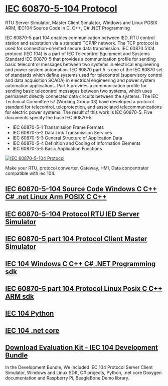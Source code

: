 <!--
<script type="application/ld+json">
{
  "@context" : "http://schema.org",
  "@type" : "Product",
  "brand": {
        "@type": "Brand",
        "name": "IEC 60870-5-104 Protocol"
      },
  "name" : "IEC 60870-5-104 Protocol",
  "sku": "IEC-60870-5-104-Protocol",
  "mpn": "IEC-60870-5-104-Protocol",
  "logo" : "https://www.freyrscada.com/images/iec-104-main-151x154.png",
  "image": [
        "https://www.freyrscada.com/images/iec-104-main-1x1.jpg",
        "https://www.freyrscada.com/images/iec-104-main-4x3.jpg",
        "https://www.freyrscada.com/images/iec-104-main-16x9.jpg"
       ],
  "description" : "IEC 60870-5-104 protocol Server RTU IED Master Client simulator, Source Code Library, stack, Driver for Windows Linux C C++ C#.NET Programming",
  "url" : "https://iec-60870-5-104-protocol.readthedocs.io/",
  "offers" : {
    "@type" : "Offer",
    "url" : "https://iec-60870-5-104-protocol.readthedocs.io/",
    "priceCurrency": "USD",
    "price" : "1500",
    "priceValidUntil": "2026-12-31",
    "availability": "https://schema.org/InStock",
    "itemCondition": "https://schema.org/NewCondition",
    "hasMerchantReturnPolicy": {
        "value": false
      },
     "shippingDetails": {
        "type": "FreeShipping",
        "price": "0"
      }
  },
  
  "aggregateRating": {
    "@type": "AggregateRating",
    "ratingValue": "5",
    "ratingCount": "126",
	"reviewCount": "89"
  },
  
  "review" : {
    "@type" : "Review",
    "author" : {
      "@type" : "Person",
      "name" : "Panasonic Singapore"
    },
    "reviewRating" : {
      "@type" : "Rating",
      "ratingValue" : "96",
      "bestRating" : "100",
      "worstRating" : "88"
    },
    "reviewBody" : "Best IEC 60870-5-104 Protocol solution easy to integrate with our RTU products"
  }
}
</script> 
-->

# [IEC 60870-5-104 Protocol](http://www.freyrscada.com/iec-60870-5-104.php)



RTU Server Simulator, Master Client Simulator, Windows and Linux POSIX ARM, IEC104 Source Code in C, C++, C# .NET Programming

IEC 60870-5 part 104 enables communication between IED, RTU control station and substation via a standard TCP/IP network. 
The TCP protocol is used for connection-oriented secure data transmission.
IEC 60870 5104 protocol (IEC 104) is a part of IEC Telecontrol Equipment and Systems Standard IEC 60870-5 that provides a communication profile for sending basic telecontrol messages between two systems in electrical engineering and power system automation.
IEC 60870 part 5 is one of the IEC 60870 set of standards which define systems used for telecontrol (supervisory control and data acquisition SCADA) in electrical engineering and power system automation applications. 
Part 5 provides a communication profile for sending basic telecontrol messages between two systems, which uses permanent directly connected data circuits between the systems. The IEC Technical Committee 57 (Working Group 03) have developed a protocol standard for telecontrol, teleprotection, and associated telecommunications for electric power systems. 
The result of this work is IEC 60870-5. Five documents specify the base IEC 60870-5:

- IEC 60870-5-1 Transmission Frame Formats
- IEC 60870-5-2 Data Link Transmission Services
- IEC 60870-5-3 General Structure of Application Data
- IEC 60870-5-4 Definition and Coding of Information Elements
- IEC 60870-5-5 Basic Application Functions

[![IEC 60870-5-104 Protocol](https://www.freyrscada.com/images/104w320x220.jpg)](http://www.freyrscada.com/iec-60870-5-104.php)

Make your RTU, protocol converter, Gateway, HMI, Data concentrator compatible with iec 104.

## [IEC 60870-5-104 Source Code Windows C C++ C# .net Linux Arm POSIX C C++](http://www.freyrscada.com/iec-60870-5-104-Source-Code-Library.html)

## [IEC 60870-5-104 Protocol RTU IED Server Simulator](http://www.freyrscada.com/iec-60870-5-104-Server-Simulator.php)

## [IEC 60870-5 part 104 Protocol Client Master Simulator](http://www.freyrscada.com/iec-60870-5-104-Client-Simulator.php)

## [IEC 104 Windows C C++ C# .NET Programming sdk](http://www.freyrscada.com/iec-60870-5-104-Windows-Software-Development-Kit(SDK).php)

## [IEC 60870-5 part 104 Protocol Linux Posix C C++ ARM sdk](http://www.freyrscada.com/iec-60870-5-104-Linux-Software-Development-Kit(SDK).php)

## [IEC 104 Python](http://www.freyrscada.com/iec-60870-5-104-python.php)

## [IEC 104 .net core](http://www.freyrscada.com/iec-60870-5-104-netcore-windows-linux.php)



## [Download Evaluation Kit - IEC 104 Development Bundle](http://www.freyrscada.com/iec-60870-5-104.php#Download-IEC60870-5-104-Development-Bundle)

In the Development Bundle, We included IEC 104 Protocol Server  Client Simulator, Windows and Linux SDK, C# projects, Python, .net core Doxygen documentation and Raspberry Pi, BeagleBone Demo library.


